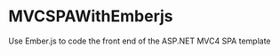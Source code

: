 MVCSPAWithEmberjs
=================

Use Ember.js to code the front end of the ASP.NET MVC4 SPA template